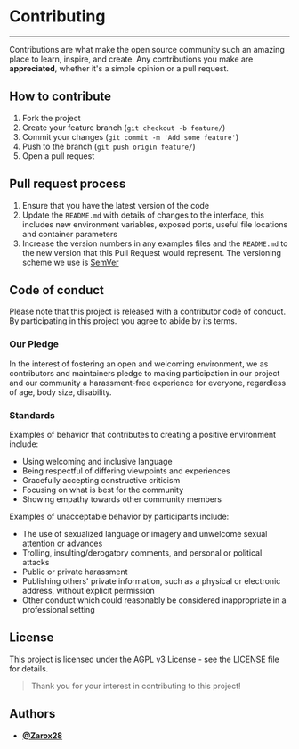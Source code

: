 # Contributing

---

Contributions are what make the open source community such an amazing place to learn, inspire, and create. Any contributions you make are **appreciated**, whether it's a simple opinion or a pull request.

## How to contribute

1. Fork the project
2. Create your feature branch (`git checkout -b feature/`)
3. Commit your changes (`git commit -m 'Add some feature'`)
4. Push to the branch (`git push origin feature/`)
5. Open a pull request

## Pull request process

1. Ensure that you have the latest version of the code
2. Update the `README.md` with details of changes to the interface, this includes new environment variables, exposed ports, useful file locations and container parameters
3. Increase the version numbers in any examples files and the `README.md` to the new version that this Pull Request would represent. The versioning scheme we use is [SemVer](http://semver.org/)

## Code of conduct

Please note that this project is released with a contributor code of conduct. By participating in this project you agree to abide by its terms.

### Our Pledge

In the interest of fostering an open and welcoming environment, we as contributors and maintainers pledge to making participation in our project and our community a harassment-free experience for everyone, regardless of age, body size, disability.

### Standards

Examples of behavior that contributes to creating a positive environment include:

- Using welcoming and inclusive language
- Being respectful of differing viewpoints and experiences
- Gracefully accepting constructive criticism
- Focusing on what is best for the community
- Showing empathy towards other community members

Examples of unacceptable behavior by participants include:

- The use of sexualized language or imagery and unwelcome sexual attention or advances
- Trolling, insulting/derogatory comments, and personal or political attacks
- Public or private harassment
- Publishing others' private information, such as a physical or electronic address, without explicit permission
- Other conduct which could reasonably be considered inappropriate in a professional setting

## License

This project is licensed under the AGPL v3 License - see the [LICENSE](LICENSE.md) file for details.

> Thank you for your interest in contributing to this project!

## Authors

- **[@Zarox28](https://github.com/Zarox28)**
